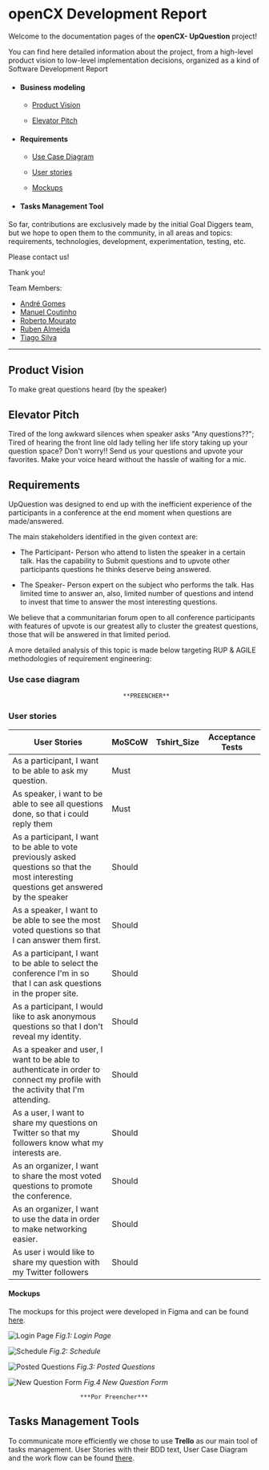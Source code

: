 # openCX Development Report

Welcome to the documentation pages of the **openCX- UpQuestion** project!

You can find here detailed information about the project, from a high-level product vision to low-level implementation decisions, organized as a kind of Software Development Report 

* #### Business modeling

    *  [Product Vision](#Product-Vision)

    *  [Elevator Pitch](#Elevator-Pitch)

* #### Requirements

    *  [Use Case Diagram](#Use-case-diagram)

    *  [User stories](#User-stories)

    * [Mockups](#Mockups)

* #### Tasks Management Tool

So far, contributions are exclusively made by the initial Goal Diggers team, but we hope to open them to the community, in all areas and topics: requirements, technologies, development, experimentation, testing, etc.

Please contact us!

Thank you!

Team Members:
  - [André Gomes](https://github.com/andremsgomes)
  - [Manuel Coutinho](https://github.com/ManelCoutinho) 
  - [Roberto Mourato](https://github.com/RobertoMourato)
  - [Ruben Almeida](https://github.com/arubenruben) 
  - [Tiago Silva](https://github.com/tiagogsilva) 

***

## Product Vision

To make great questions heard (by the speaker)


## Elevator Pitch

Tired of the long awkward silences when speaker asks "Any questions??"; Tired of hearing the front line old lady telling her life story taking up your question space? Don't worry!! Send us your questions and upvote your favorites. Make your voice heard without the hassle of waiting for a mic.


## Requirements


UpQuestion was designed to end up with the inefficient experience of the participants in a conference at the end moment when questions are made/answered.

The main stakeholders identified in the given context are:

* The Participant- Person who attend to listen the speaker in   a certain talk. Has the capability to Submit questions and   to upvote other participants questions he thinks deserve     being answered.

* The Speaker- Person expert on the subject who performs the   talk. Has limited time to answer an, also, limited number     of questions and intend to invest that time to answer the     most interesting questions.

We believe that a communitarian forum open to all conference participants with features of upvote is our greatest ally to cluster the greatest questions, those that will be answered in that limited period.

A more detailed analysis of this topic is made below targeting RUP & AGILE methodologies of requirement engineering:



### Use case diagram

                                    **PREENCHER**
### User stories


User Stories | MoSCoW | Tshirt_Size | Acceptance Tests|
---|---|---|---|
 As a participant, I want to be able to ask my question. | Must |
 As speaker, i want to be able to see all questions done, so that i could reply them | Must |
 As a participant, I want to be able to vote previously asked questions so that the most interesting questions get answered by the speaker | Should |
 As a speaker, I want to be able to see the most voted questions so that I can answer them first. | Should |
 As a participant, I want to be able to select the conference I'm in so that I can ask questions in the proper site. | Should |
 As a participant, I would like to ask anonymous questions so that I don't reveal my identity.  |Should |
 As a speaker and user, I want to be able to authenticate in order to connect my profile with the activity that I'm attending.|Should|
 As a user, I want to share my questions on Twitter so that my followers know what my interests are.|Should |
 As an organizer, I want to share the most voted questions to promote the conference.|Should |
 As an organizer, I want to use the data in order to make networking easier.| Should| 
 As user i would like to share my question with my Twitter followers|Should|
 
 #### Mockups
 
 The mockups for this project were developed in Figma and can be found [here](https://www.figma.com/file/BlnF2GOIbviAUOwevrIHnR/UpQuestion?node-id=0%3A1).  

 ![Login Page](mockups/login.png)
 *Fig.1: Login Page*

 ![Schedule](mockups/schedule.png)
 *Fig.2: Schedule*

 ![Posted Questions](mockups/questions.png)
 *Fig.3: Posted Questions*

 ![New Question Form](mockups/question_form.png)
 *Fig.4 New Question Form*

 
                        ***Por Preencher***
 
 
## Tasks Management Tools
To communicate more efficiently we chose to use **Trello**  as our main tool of tasks management. User Stories with their BDD text, User Case Diagram and the work flow can be found [there](https://trello.com/b/08Qa7QyI).





